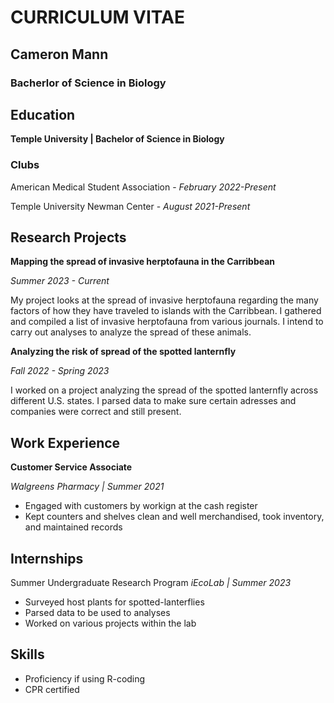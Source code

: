 # **CURRICULUM VITAE**
## **Cameron Mann**
### **Bacherlor of Science in Biology**


## Education
**Temple University | Bachelor of Science in Biology**

  ### Clubs

  American Medical Student Association 
    - *February 2022-Present*

  Temple University Newman Center 
    - *August 2021-Present* 


## Research Projects
**Mapping the spread of invasive herptofauna in the Carribbean**

*Summer 2023 - Current*

My project looks at the spread of invasive herptofauna regarding the many factors of how they have traveled to islands with the Carribbean. I gathered and compiled a list of invasive herptofauna from various journals. I intend to carry out analyses to analyze the spread of these animals. 

**Analyzing the risk of spread of the spotted lanternfly**

*Fall 2022 - Spring 2023*

I worked on a project analyzing the spread of the spotted lanternfly across different U.S. states. I parsed data to make sure certain adresses and companies were correct and still present. 

## Work Experience																			

**Customer Service Associate** 

*Walgreens Pharmacy | Summer 2021*
-	Engaged with customers by workign at the cash register
-	Kept counters and shelves clean and well merchandised, took inventory, and maintained records

## Internships

Summer Undergraduate Research Program 
*iEcoLab | Summer 2023*
  - Surveyed host plants for spotted-lanterflies
  - Parsed data to be used to analyses
  - Worked on various projects within the lab

## Skills

- Proficiency if using R-coding
- CPR certified

